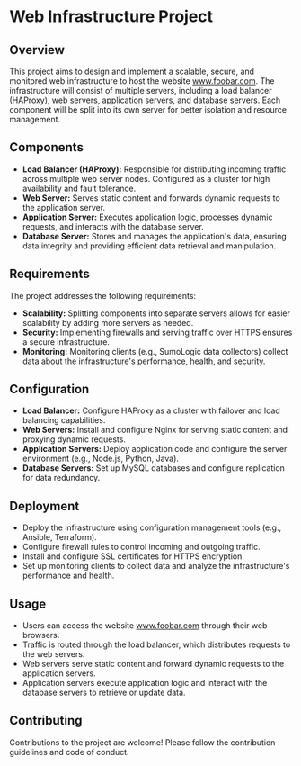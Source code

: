# Web Infrastructure Project

## Overview
This project aims to design and implement a scalable, secure, and monitored web infrastructure to host the website www.foobar.com. The infrastructure will consist of multiple servers, including a load balancer (HAProxy), web servers, application servers, and database servers. Each component will be split into its own server for better isolation and resource management.

## Components
- **Load Balancer (HAProxy):** Responsible for distributing incoming traffic across multiple web server nodes. Configured as a cluster for high availability and fault tolerance.
- **Web Server:** Serves static content and forwards dynamic requests to the application server.
- **Application Server:** Executes application logic, processes dynamic requests, and interacts with the database server.
- **Database Server:** Stores and manages the application's data, ensuring data integrity and providing efficient data retrieval and manipulation.

## Requirements
The project addresses the following requirements:
- **Scalability:** Splitting components into separate servers allows for easier scalability by adding more servers as needed.
- **Security:** Implementing firewalls and serving traffic over HTTPS ensures a secure infrastructure.
- **Monitoring:** Monitoring clients (e.g., SumoLogic data collectors) collect data about the infrastructure's performance, health, and security.

## Configuration
- **Load Balancer:** Configure HAProxy as a cluster with failover and load balancing capabilities.
- **Web Servers:** Install and configure Nginx for serving static content and proxying dynamic requests.
- **Application Servers:** Deploy application code and configure the server environment (e.g., Node.js, Python, Java).
- **Database Servers:** Set up MySQL databases and configure replication for data redundancy.

## Deployment
- Deploy the infrastructure using configuration management tools (e.g., Ansible, Terraform).
- Configure firewall rules to control incoming and outgoing traffic.
- Install and configure SSL certificates for HTTPS encryption.
- Set up monitoring clients to collect data and analyze the infrastructure's performance and health.

## Usage
- Users can access the website www.foobar.com through their web browsers.
- Traffic is routed through the load balancer, which distributes requests to the web servers.
- Web servers serve static content and forward dynamic requests to the application servers.
- Application servers execute application logic and interact with the database servers to retrieve or update data.

## Contributing
Contributions to the project are welcome! Please follow the contribution guidelines and code of conduct.

